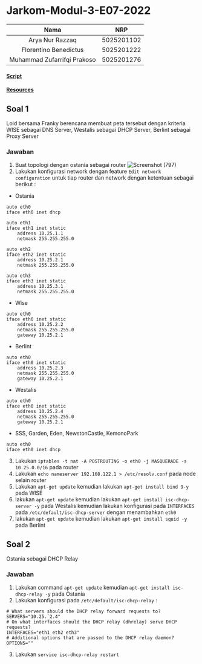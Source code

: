 ﻿# Jarkom-Modul-3-E07-2022
| Nama                        | NRP        |
|:---------------------------:|:----------:|
| Arya Nur Razzaq             | 5025201102 |
| Florentino Benedictus       | 5025201222 |
| Muhammad Zufarrifqi Prakoso | 5025201276 |

#### [Script](script)
#### [Resources](resources)

## Soal 1
Loid bersama Franky berencana membuat peta tersebut dengan kriteria WISE sebagai DNS Server, Westalis sebagai DHCP Server, Berlint sebagai Proxy Server 
### Jawaban
1. Buat topologi dengan ostania sebagai router 
![Screenshot (797)](https://user-images.githubusercontent.com/103361498/201553744-039c8ba7-28b1-4a49-b3e7-fc310cbb7e45.png)
2. Lakukan konfigurasi network dengan feature ```Edit network configuration``` untuk tiap router dan network dengan ketentuan sebagai berikut :
- Ostania
```
auto eth0
iface eth0 inet dhcp

auto eth1
iface eth1 inet static
	address 10.25.1.1
	netmask 255.255.255.0

auto eth2
iface eth2 inet static
	address 10.25.2.1
	netmask 255.255.255.0

auto eth3
iface eth3 inet static
	address 10.25.3.1
	netmask 255.255.255.0
```
- Wise
```
auto eth0
iface eth0 inet static
	address 10.25.2.2
	netmask 255.255.255.0
	gateway 10.25.2.1
```
- Berlint
```
auto eth0
iface eth0 inet static
	address 10.25.2.3
	netmask 255.255.255.0
	gateway 10.25.2.1
```
- Westalis
```
auto eth0
iface eth0 inet static
	address 10.25.2.4
	netmask 255.255.255.0
	gateway 10.25.2.1
```
- SSS, Garden, Eden, NewstonCastle, KemonoPark
```
auto eth0
iface eth0 inet dhcp
```
3. Lakukan `iptables -t nat -A POSTROUTING -o eth0 -j MASQUERADE -s 10.25.0.0/16` pada router
4. Lakukan `echo nameserver 192.168.122.1 > /etc/resolv.conf` pada node selain router
5. Lakukan `apt-get update` kemudian lakukan `apt-get install bind 9-y` pada WISE
6. lakukan `apt-get update` kemudian lakukan `apt-get install isc-dhcp-server -y` pada Westalis kemudian lakukan konfigurasi pada `INTERFACES` pada `/etc/default/isc-dhcp-server` dengan menambahkan `eth0`
7. lakukan `apt-get update` kemudian lakukan `apt-get install squid -y` pada Berlint

## Soal 2
Ostania sebagai DHCP Relay
### Jawaban
1. Lakukan command `apt-get update` kemudian `apt-get install isc-dhcp-relay -y` pada Ostania
2. Lakukan konfigurasi pada `/etc/default/isc-dhcp-relay` :
```
# What servers should the DHCP relay forward requests to?
SERVERS="10.25.`2.4"
# On what interfaces should the DHCP relay (dhrelay) serve DHCP requests?
INTERFACES="eth1 eth2 eth3"
# Additional options that are passed to the DHCP relay daemon?
OPTIONS=""
```
3. Lakukan `service isc-dhcp-relay restart`

